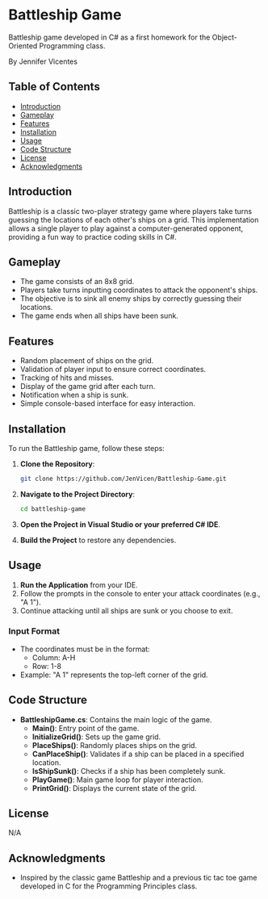 # Battleship Game

Battleship game developed in C# as a first homework for the Object-Oriented Programming class.

By Jennifer Vicentes

## Table of Contents

- [Introduction](#introduction)
- [Gameplay](#gameplay)
- [Features](#features)
- [Installation](#installation)
- [Usage](#usage)
- [Code Structure](#code-structure)
- [License](#license)
- [Acknowledgments](#acknowledgments)

## Introduction

Battleship is a classic two-player strategy game where players take turns guessing the locations of each other's ships on a grid. This implementation allows a single player to play against a computer-generated opponent, providing a fun way to practice coding skills in C#.

## Gameplay

- The game consists of an 8x8 grid.
- Players take turns inputting coordinates to attack the opponent's ships.
- The objective is to sink all enemy ships by correctly guessing their locations.
- The game ends when all ships have been sunk.

## Features

- Random placement of ships on the grid.
- Validation of player input to ensure correct coordinates.
- Tracking of hits and misses.
- Display of the game grid after each turn.
- Notification when a ship is sunk.
- Simple console-based interface for easy interaction.

## Installation

To run the Battleship game, follow these steps:

1. **Clone the Repository**:
   ```bash
   git clone https://github.com/JenVicen/Battleship-Game.git
   ```

2. **Navigate to the Project Directory**:
   ```bash
   cd battleship-game
   ```

3. **Open the Project in Visual Studio or your preferred C# IDE**.

4. **Build the Project** to restore any dependencies.

## Usage

1. **Run the Application** from your IDE.
2. Follow the prompts in the console to enter your attack coordinates (e.g., "A 1").
3. Continue attacking until all ships are sunk or you choose to exit.

### Input Format

- The coordinates must be in the format:
  - Column: A-H
  - Row: 1-8
- Example: "A 1" represents the top-left corner of the grid.

## Code Structure

- **BattleshipGame.cs**: Contains the main logic of the game.
  - **Main()**: Entry point of the game.
  - **InitializeGrid()**: Sets up the game grid.
  - **PlaceShips()**: Randomly places ships on the grid.
  - **CanPlaceShip()**: Validates if a ship can be placed in a specified location.
  - **IsShipSunk()**: Checks if a ship has been completely sunk.
  - **PlayGame()**: Main game loop for player interaction.
  - **PrintGrid()**: Displays the current state of the grid.

## License

N/A

## Acknowledgments

- Inspired by the classic game Battleship and a previous tic tac toe game developed in C for the Programming Principles class.
